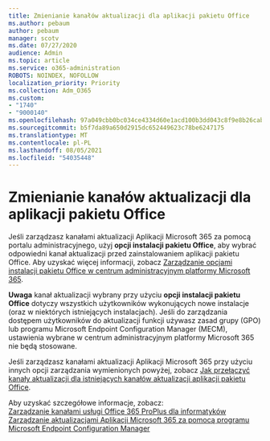```yaml
---
title: Zmienianie kanałów aktualizacji dla aplikacji pakietu Office
ms.author: pebaum
author: pebaum
manager: scotv
ms.date: 07/27/2020
audience: Admin
ms.topic: article
ms.service: o365-administration
ROBOTS: NOINDEX, NOFOLLOW
localization_priority: Priority
ms.collection: Adm_O365
ms.custom:
- "1740"
- "9000140"
ms.openlocfilehash: 97a049cbb0bc034ce4334d60e1acd100b3dd043c8f9e8b26cab8580d88201516
ms.sourcegitcommit: b5f7da89a650d2915dc652449623c78be6247175
ms.translationtype: MT
ms.contentlocale: pl-PL
ms.lasthandoff: 08/05/2021
ms.locfileid: "54035448"
---
```

# <a name="change-update-channels-for-office-apps"></a>Zmienianie kanałów aktualizacji dla aplikacji pakietu Office

Jeśli zarządzasz kanałami aktualizacji Aplikacji Microsoft 365 za pomocą portalu administracyjnego, użyj  **opcji instalacji pakietu Office**,  aby wybrać odpowiedni kanał aktualizacji przed zainstalowaniem aplikacji pakietu Office. Aby uzyskać więcej informacji, zobacz [Zarządzanie opcjami instalacji pakietu Office w centrum administracyjnym platformy Microsoft 365](https://docs.microsoft.com/deployoffice/manage-software-download-settings-office-365).

**Uwaga** kanał aktualizacji wybrany przy użyciu  **opcji instalacji pakietu Office**  dotyczy wszystkich użytkowników wykonujących nowe instalacje (oraz w niektórych istniejących instalacjach). Jeśli do zarządzania dostępem użytkowników do aktualizacji funkcji używasz zasad grupy (GPO) lub programu Microsoft Endpoint Configuration Manager (MECM), ustawienia wybrane w centrum administracyjnym platformy Microsoft 365 nie będą stosowane.

Jeśli zarządzasz kanałami aktualizacji Aplikacji Microsoft 365 przy użyciu innych opcji zarządzania wymienionych powyżej, zobacz [Jak przełączyć kanały aktualizacji dla istniejących kanałów aktualizacji aplikacji pakietu Office](https://support.microsoft.com/help/3185078/how-to-switch-from-semi-annual-channel-to-monthly-channel).

Aby uzyskać szczegółowe informacje, zobacz:  
[Zarządzanie kanałami usługi Office 365 ProPlus dla informatyków](https://techcommunity.microsoft.com/t5/office-365-blog/how-to-manage-office-365-proplus-channels-for-it-pros/ba-p/795813)  
[Zarządzanie aktualizacjami Aplikacji Microsoft 365 za pomocą programu Microsoft Endpoint Configuration Manager](https://docs.microsoft.com/deployoffice/manage-microsoft-365-apps-updates-configuration-manager)